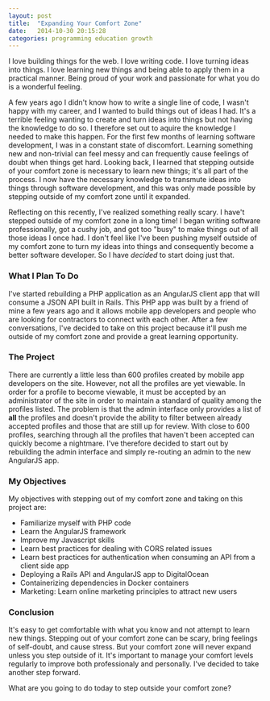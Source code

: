 ```yaml
---
layout: post
title:  "Expanding Your Comfort Zone"
date:   2014-10-30 20:15:28
categories: programming education growth
---
```


I love building things for the web. I love writing code. I love turning ideas into things. I love learning new things and being able to apply them in a practical manner. Being proud of your work and passionate for what you do is a wonderful feeling.<!--more-->

A few years ago I didn't know how to write a single line of code, I wasn't happy with my career, and I wanted to build things out of ideas I had. It's a terrible feeling wanting to create and turn ideas into things but not having the knowledge to do so. I therefore set out to aquire the knowledge I needed to make this happen. For the first few months of learning software development, I was in a constant state of discomfort. Learning something new and non-trivial can feel messy and can frequently cause feelings of doubt when things get hard. Looking back, I learned that stepping outside of your comfort zone is necessary to learn new things; it's all part of the process. I now have the necessary knowledge to transmute ideas into things through software development, and this was only made possible by stepping outside of my comfort zone until it expanded.

Reflecting on this recently, I've realized something really scary. I have't stepped outside of my comfort zone in a long time! I began writing software professionally, got a cushy job, and got too "busy" to make things out of all those ideas I once had. I don't feel like I've been pushing myself outside of my comfort zone to turn my ideas into things and consequently become a better software developer. So I have *decided* to start doing just that.

### What I Plan To Do

I've started rebuilding a PHP application as an AngularJS client app that will consume a JSON API built in Rails. This PHP app was built by a friend of mine a few years ago and it allows mobile app developers and people who are looking for contractors to connect with each other. After a few conversations, I've decided to take on this project because it'll push me outside of my comfort zone and provide a great learning opportunity.

### The Project

There are currently a little less than 600 profiles created by mobile app developers on the site. However, not all the profiles are yet viewable. In order for a profile to become viewable, it must be accepted by an administrator of the site in order to maintain a standard of quality among the profiles listed. The problem is that the admin interface only provides a list of **all** the profiles and doesn't provide the ability to filter between already accepted profiles and those that are still up for review. With close to 600 profiles, searching through all the profiles that haven't been accepted can quickly become a nightmare. I've therefore decided to start out by rebuilding the admin interface and simply re-routing an admin to the new AngularJS app.

### My Objectives

My objectives with stepping out of my comfort zone and taking on this project are:

* Familiarize myself with PHP code
* Learn the AngularJS framework
* Improve my Javascript skills
* Learn best practices for dealing with CORS related issues
* Learn best practices for authentication when consuming an API from a client side app
* Deploying a Rails API and AngularJS app to DigitalOcean
* Containerizing dependencies in Docker containers
* Marketing: Learn online marketing principles to attract new users

### Conclusion

It's easy to get comfortable with what you know and not attempt to learn new things. Stepping out of your comfort zone can be scary, bring feelings of self-doubt, and cause stress. But your comfort zone will never expand unless you step outside of it. It's important to manage your comfort levels regularly to improve both professionaly and personally. I've decided to take another step forward.

What are you going to do today to step outside your comfort zone?


